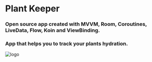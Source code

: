 # Plant Keeper
### Open source app created with MVVM, Room, Coroutines, LiveData, Flow, Koin and ViewBinding.
### App that helps you to track your plants hydration. 

![logo](https://i.imgur.com/IOj1Jv2.png)
